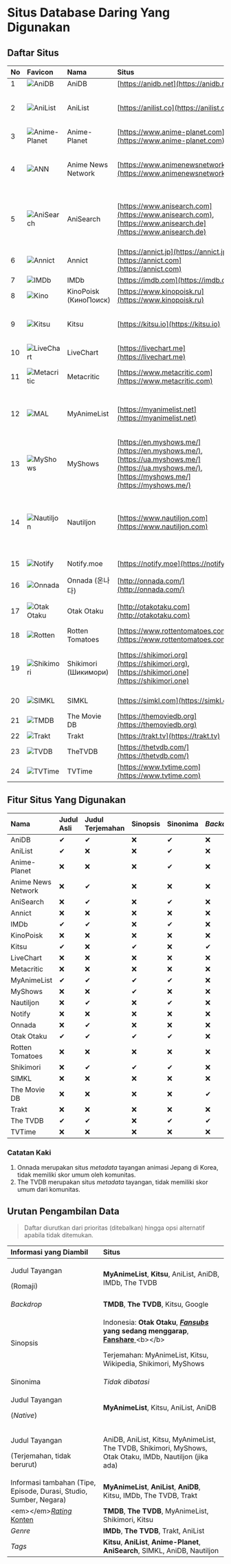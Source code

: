 # Situs Database Daring Yang Digunakan

## Daftar Situs

| No | Favicon | Nama | Situs | Kategori | Bahasa |
| :--- | :--- | :--- | :--- | :--- | :--- |
| 1 | ![AniDB](https://www.google.com/s2/favicons?domain=anidb.net) | AniDB | [https://anidb.net](https://anidb.net) | Anime | Inggris |
| 2 | ![AniList](https://www.google.com/s2/favicons?domain=anilist.co) | AniList | [https://anilist.co](https://anilist.co) | Anime, Manga, Light Novel | Inggris |
| 3 | ![Anime-Planet](https://www.google.com/s2/favicons?domain=www.anime-planet.com) | Anime-Planet | [https://www.anime-planet.com](https://www.anime-planet.com) | Anime, Manga | Inggris |
| 4 | ![ANN](https://www.google.com/s2/favicons?domain=www.animenewsnetwork.com) | Anime News Network | [https://www.animenewsnetwork.com](https://www.animenewsnetwork.com) | Berita, Anime, Manga, Light Novel | Inggris |
| 5 | ![AniSearch](https://www.google.com/s2/favicons?domain=www.anisearch.com) | AniSearch | [https://www.anisearch.com](https://www.anisearch.com), [https://www.anisearch.de](https://www.anisearch.de) | Anime, Manga, Light Novel, Live Action | Jerman, Inggris |
| 6 | ![Annict](https://www.google.com/s2/favicons?domain=annict.jp) | Annict | [https://annict.jp](https://annict.jp), [https://annict.com](https://annict.com) | Anime | Jepang, Inggris |
| 7 | ![IMDb](https://www.google.com/s2/favicons?domain=imdb.com) | IMDb | [https://imdb.com](https://imdb.com) | Film, TV | Inggris |
| 8 | ![Kino](https://www.google.com/s2/favicons?domain=kinopoisk.ru) | KinoPoisk \(КиноПоиск\) | [https://www.kinopoisk.ru](https://www.kinopoisk.ru) | Film, TV | Rusia |
| 9 | ![Kitsu](https://www.google.com/s2/favicons?domain=kitsu.io) | Kitsu | [https://kitsu.io](https://kitsu.io) | Anime, Manga, Light Novel | Inggris |
| 10 | ![LiveChart](https://www.google.com/s2/favicons?domain=livechart.me) | LiveChart | [https://livechart.me](https://livechart.me) | Anime | Inggris |
| 11 | ![Metacritic](https://www.google.com/s2/favicons?domain=www.metacritic.com) | Metacritic | [https://www.metacritic.com](https://www.metacritic.com) | Film, TV, Musik, Game | Inggris |
| 12 | ![MAL](https://www.google.com/s2/favicons?domain=myanimelist.net) | MyAnimeList | [https://myanimelist.net](https://myanimelist.net) | Berita, Anime, Manga, Light Novel | Inggris |
| 13 | ![MyShows](https://www.google.com/s2/favicons?domain=en.myshows.me) | MyShows | [https://en.myshows.me/](https://en.myshows.me/), [https://ua.myshows.me/](https://ua.myshows.me/), [https://myshows.me/](https://myshows.me/) | TV | Inggris, Ukraina, Rusia |
| 14 | ![Nautiljon](https://www.google.com/s2/favicons?domain=www.nautiljon.com) | Nautiljon | [https://www.nautiljon.com](https://www.nautiljon.com) | Berita, Anime, Manga, Light Novel, Musik, TV, Film | Perancis |
| 15 | ![Notify](https://www.google.com/s2/favicons?domain=notify.moe) | Notify.moe | [https://notify.moe](https://notify.moe) | Anime, Musik | Inggris |
| 16 | ![Onnada](https://www.google.com/s2/favicons?domain=onnada.com) | Onnada \(온나다\) | [http://onnada.com/](http://onnada.com/) | Berita, Anime | Korea |
| 17 | ![Otak Otaku](https://www.google.com/s2/favicons?domain=otakotaku.com) | Otak Otaku | [http://otakotaku.com](http://otakotaku.com) | Berita, Anime, Musik | Indonesia |
| 18 | ![Rotten](https://www.google.com/s2/favicons?domain=www.rottentomatoes.com) | Rotten Tomatoes | [https://www.rottentomatoes.com](https://www.rottentomatoes.com) | Film, TV | Inggris |
| 19 | ![Shikimori](https://www.google.com/s2/favicons?domain=shikimori.org) | Shikimori \(Шикимори\) | [https://shikimori.org](https://shikimori.org), [https://shikimori.one](https://shikimori.one) | Berita, Anime, Manga, Light Novel | Rusia, Inggris |
| 20 | ![SIMKL](https://www.google.com/s2/favicons?domain=simkl.com) | SIMKL | [https://simkl.com](https://simkl.com) | Film, TV, Anime | Inggris |
| 21 | ![TMDB](https://www.google.com/s2/favicons?domain=themoviedb.org) | The Movie DB | [https://themoviedb.org](https://themoviedb.org) | Film, TV | Inggris |
| 22 | ![Trakt](https://www.google.com/s2/favicons?domain=trakt.tv) | Trakt | [https://trakt.tv](https://trakt.tv) | TV, Film | Inggris |
| 23 | ![TVDB](https://www.google.com/s2/favicons?domain=thetvdb.com) | TheTVDB | [https://thetvdb.com/](https://thetvdb.com/) | TV, Film | Inggris |
| 24 | ![TVTime](https://www.google.com/s2/favicons?domain=www.tvtime.com) | TVTime | [https://www.tvtime.com](https://www.tvtime.com) | TV, Film | Inggris |

## Fitur Situs Yang Digunakan

| Nama | Judul Asli | Judul Terjemahan | Sinopsis | Sinonima | _Backdrop_ | Genre | Tag | Informasi Delay | Rating | Informasi Lainnya |
| :--- | :--- | :--- | :--- | :--- | :--- | :--- | :--- | :--- | :--- | :--- |
| AniDB | ✔ | ✔ | ❌ | ✔ | ❌ | ❌ | ❌ | ❌ | ✔ | ✔ |
| AniList | ✔ | ❌ | ❌ | ✔ | ❌ | ✔ | ✔ | ❌ | ✔ | ✔ |
| Anime-Planet | ❌ | ❌ | ❌ | ✔ | ❌ | ❌ | ✔ | ❌ | ✔ | ❌ |
| Anime News Network | ❌ | ✔ | ❌ | ❌ | ❌ | ❌ | ❌ | ✔ | ✔ | ❌ |
| AniSearch | ❌ | ✔ | ❌ | ✔ | ❌ | ✔ | ✔ | ❌ | ✔ | ✔ |
| Annict | ❌ | ❌ | ❌ | ❌ | ❌ | ❌ | ❌ | ❌ | ✔ | ❌ |
| IMDb | ✔ | ✔ | ❌ | ✔ | ❌ | ❌ | ❌ | ✔ | ✔ | ✔ |
| KinoPoisk | ❌ | ❌ | ❌ | ❌ | ❌ | ❌ | ❌ | ❌ | ✔ | ❌ |
| Kitsu | ✔ | ❌ | ✔ | ❌ | ✔ | ✔ | ✔ | ❌ | ✔ | ✔ |
| LiveChart | ❌ | ❌ | ❌ | ❌ | ❌ | ✔ | ✔ | ✔ | ✔ | ❌ |
| Metacritic | ❌ | ❌ | ❌ | ❌ | ❌ | ❌ | ❌ | ❌ | ✔ | ❌ |
| MyAnimeList | ✔ | ✔ | ✔ | ✔ | ❌ | ❌ | ❌ | ✔ | ✔ | ✔ |
| MyShows | ❌ | ❌ | ✔ | ❌ | ❌ | ❌ | ✔ | ✔ | ✔ | ✔ |
| Nautiljon | ❌ | ✔ | ❌ | ✔ | ❌ | ✔ | ❌ | ❌ | ✔ | ❌ |
| Notify | ❌ | ❌ | ❌ | ❌ | ❌ | ✔ | ✔ | ❌ | ✔ | ❌ |
| Onnada | ❌ | ✔ | ❌ | ❌ | ❌ | ❌ | ❌ | ❌ | ❌1 | ❌ |
| Otak Otaku | ✔ | ✔ | ✔ | ✔ | ❌ | ✔ | ❌ | ✔ | ✔ | ✔ |
| Rotten Tomatoes | ❌ | ❌ | ❌ | ❌ | ❌ | ❌ | ❌ | ❌ | ✔ | ❌ |
| Shikimori | ❌ | ✔ | ✔ | ✔ | ❌ | ✔ | ❌ | ❌ | ✔ | ❌ |
| SIMKL | ❌ | ❌ | ❌ | ❌ | ❌ | ✔ | ✔ | ✔ | ✔ | ✔ |
| The Movie DB | ❌ | ❌ | ❌ | ❌ | ✔ | ❌ | ❌ | ❌ | ✔ | ✔ |
| Trakt | ❌ | ❌ | ❌ | ❌ | ❌ | ✔ | ❌ | ✔ | ✔ | ❌ |
| The TVDB | ✔ | ✔ | ❌ | ✔ | ✔ | ❌ | ❌ | ✔ | ❌2 | ✔ |
| TVTime | ❌ | ❌ | ❌ | ❌ | ❌ | ❌ | ❌ | ✔ | ✔ | ❌ |

### Catatan Kaki

1. Onnada merupakan situs _metadata_ tayangan animasi Jepang di Korea, tidak memiliki skor umum oleh komunitas.
2. The TVDB merupakan situs _metadata_ tayangan, tidak memiliki skor umum dari komunitas.

## Urutan Pengambilan Data

> Daftar diurutkan dari prioritas \(ditebalkan\) hingga opsi alternatif apabila tidak ditemukan.

<table>
  <thead>
    <tr>
      <th style="text-align:left">Informasi yang Diambil</th>
      <th style="text-align:left">Situs</th>
    </tr>
  </thead>
  <tbody>
    <tr>
      <td style="text-align:left">
        <p>Judul Tayangan</p>
        <p>(Romaji)</p>
      </td>
      <td style="text-align:left"><b>MyAnimeList</b>, <b>Kitsu</b>, AniList, AniDB, IMDb, The TVDB</td>
    </tr>
    <tr>
      <td style="text-align:left"><em>Backdrop</em>
      </td>
      <td style="text-align:left"><b>TMDB</b>, <b>The TVDB</b>, Kitsu, Google</td>
    </tr>
    <tr>
      <td style="text-align:left">Sinopsis</td>
      <td style="text-align:left">
        <p>Indonesia: <b>Otak Otaku</b>, <a href="../pkipl/definisi-kata.md#fansub"><em><b>Fansubs</b></em></a><b> yang sedang menggarap</b>,
          <a
          href="../pkipl/definisi-kata.md#fanstream"><b>Fanshare</b>
            </a>&lt;b&gt;&lt;/b&gt;</p>
        <p>Terjemahan: MyAnimeList, Kitsu, Wikipedia, Shikimori, MyShows</p>
      </td>
    </tr>
    <tr>
      <td style="text-align:left">Sinonima</td>
      <td style="text-align:left"><em>Tidak dibatasi</em>
      </td>
    </tr>
    <tr>
      <td style="text-align:left">
        <p>Judul Tayangan</p>
        <p>(<em>Native</em>)</p>
      </td>
      <td style="text-align:left"><b>MyAnimeList</b>, Kitsu, AniList, AniDB</td>
    </tr>
    <tr>
      <td style="text-align:left">
        <p>Judul Tayangan</p>
        <p>(Terjemahan, tidak berurut)</p>
      </td>
      <td style="text-align:left">AniDB, AniList, Kitsu, MyAnimeList, The TVDB, Shikimori, MyShows, Otak
        Otaku, IMDb, Nautiljon (jika ada)</td>
    </tr>
    <tr>
      <td style="text-align:left">Informasi tambahan (Tipe, Episode, Durasi, Studio, Sumber, Negara)</td>
      <td
      style="text-align:left"><b>MyAnimeList</b>, <b>AniList</b>, <b>AniDB</b>, Kitsu, IMDb, The TVDB,
        Trakt</td>
    </tr>
    <tr>
      <td style="text-align:left">&lt;em&gt;&lt;/em&gt;<a href="../pkipl/rating-konten-penyiaran.md"><em>Rating </em>Konten</a>
      </td>
      <td style="text-align:left"><b>TMDB</b>, <b>The TVDB</b>, MyAnimeList, Shikimori, Kitsu</td>
    </tr>
    <tr>
      <td style="text-align:left"><em>Genre</em>
      </td>
      <td style="text-align:left"><b>IMDb</b>, <b>The TVDB</b>, Trakt, AniList</td>
    </tr>
    <tr>
      <td style="text-align:left"><em>Tags</em>
      </td>
      <td style="text-align:left"><b>Kitsu</b>, <b>AniList</b>, <b>Anime-Planet</b>, <b>AniSearch</b>, SIMKL,
        AniDB, Nautiljon</td>
    </tr>
  </tbody>
</table>